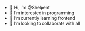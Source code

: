 - 👋 Hi, I’m @Shelpent
- 👀 I’m interested in programming
- 🌱 I’m currently learning frontend 
- 💞️ I’m looking to collaborate with all


<!---
Shelpent/Shelpent is a ✨ special ✨ repository because its `README.md` (this file) appears on your GitHub profile.
You can click the Preview link to take a look at your changes.
--->
